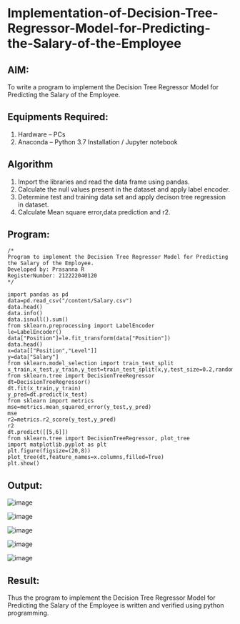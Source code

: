 # Implementation-of-Decision-Tree-Regressor-Model-for-Predicting-the-Salary-of-the-Employee

## AIM:
To write a program to implement the Decision Tree Regressor Model for Predicting the Salary of the Employee.

## Equipments Required:
1. Hardware – PCs
2. Anaconda – Python 3.7 Installation / Jupyter notebook

## Algorithm
1. Import the libraries and read the data frame using pandas.
2. Calculate the null values present in the dataset and apply label encoder.
3. Determine test and training data set and apply decison tree regression in dataset.
4. Calculate Mean square error,data prediction and r2.

## Program:
```
/*
Program to implement the Decision Tree Regressor Model for Predicting the Salary of the Employee.
Developed by: Prasanna R
RegisterNumber: 212222040120
*/

import pandas as pd
data=pd.read_csv("/content/Salary.csv")
data.head()
data.info()
data.isnull().sum()
from sklearn.preprocessing import LabelEncoder
le=LabelEncoder()
data["Position"]=le.fit_transform(data["Position"])
data.head()
x=data[["Position","Level"]]
y=data["Salary"]
from sklearn.model_selection import train_test_split
x_train,x_test,y_train,y_test=train_test_split(x,y,test_size=0.2,random_state=2)
from sklearn.tree import DecisionTreeRegressor
dt=DecisionTreeRegressor()
dt.fit(x_train,y_train)
y_pred=dt.predict(x_test)
from sklearn import metrics
mse=metrics.mean_squared_error(y_test,y_pred)
mse
r2=metrics.r2_score(y_test,y_pred)
r2
dt.predict([[5,6]])
from sklearn.tree import DecisionTreeRegressor, plot_tree
import matplotlib.pyplot as plt
plt.figure(figsize=(20,8))
plot_tree(dt,feature_names=x.columns,filled=True)
plt.show()
```

## Output:
![image](https://github.com/SanjithaBolisetti/Implementation-of-Decision-Tree-Regressor-Model-for-Predicting-the-Salary-of-the-Employee/assets/119393633/822e4bfb-b1ec-422e-8bc1-bdcab96932a5)

![image](https://github.com/SanjithaBolisetti/Implementation-of-Decision-Tree-Regressor-Model-for-Predicting-the-Salary-of-the-Employee/assets/119393633/d6a3d971-3135-4877-88e8-e13966b92f2b)

![image](https://github.com/SanjithaBolisetti/Implementation-of-Decision-Tree-Regressor-Model-for-Predicting-the-Salary-of-the-Employee/assets/119393633/fbcd0adb-0144-4302-acd1-b6ebd79a5f03)

![image](https://github.com/SanjithaBolisetti/Implementation-of-Decision-Tree-Regressor-Model-for-Predicting-the-Salary-of-the-Employee/assets/119393633/3e7e739b-0441-420e-a0ef-117a7d9a9db8)

![image](https://github.com/SanjithaBolisetti/Implementation-of-Decision-Tree-Regressor-Model-for-Predicting-the-Salary-of-the-Employee/assets/119393633/b165213f-9d8e-4c41-b0a7-80c15a57c8c8)

## Result:
Thus the program to implement the Decision Tree Regressor Model for Predicting the Salary of the Employee is written and verified using python programming.
